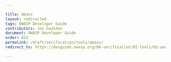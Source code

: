 ```yaml
---

title: Amass
layout: redirected
tags: OWASP Developer Guide
contributors: Jon Gadsden
document: OWASP Developer Guide
order: 822
permalink: /draft/verification/tools/amass/
redirect_to: https://devguide.owasp.org/06-verification/02-tools/02-amass/

---
```

